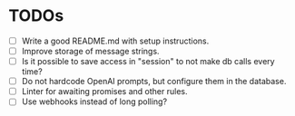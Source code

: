 # TODOs

- [ ] Write a good README.md with setup instructions.
- [ ] Improve storage of message strings.
- [ ] Is it possible to save access in "session" to not make db calls every time?
- [ ] Do not hardcode OpenAI prompts, but configure them in the database.
- [ ] Linter for awaiting promises and other rules.
- [ ] Use webhooks instead of long polling?

